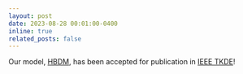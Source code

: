 ```yaml
---
layout: post
date: 2023-08-28 00:01:00-0400
inline: true
related_posts: false
---
```


Our model, [HBDM](https://ieeexplore.ieee.org/abstract/document/10233071), has been accepted for publication in [IEEE TKDE](https://ieeexplore.ieee.org/xpl/RecentIssue.jsp?punumber=69)!
